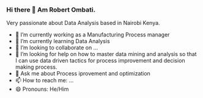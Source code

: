 ### Hi there 👋 Am Robert Ombati.
Very passionate about Data Analysis based in Nairobi Kenya.

- 🔭 I’m currently working as a Manufacturing Process manager
- 🌱 I’m currently learning Data Analysis 
- 👯 I’m looking to collaborate on ...
- 🤔 I’m looking for help on how to master data mining and analysis so that I can use data driven tactics for process improvement and decision making process.
- 💬 Ask me about Process iprovement and optimization
- 📫 How to reach me: ...
- 😄 Pronouns: He/Him

